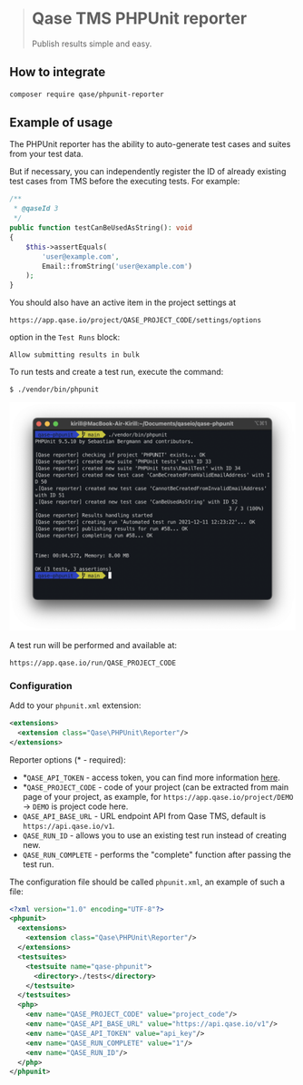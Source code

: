 > # Qase TMS PHPUnit reporter
>
> Publish results simple and easy.

## How to integrate

```bash
composer require qase/phpunit-reporter
```

## Example of usage

The PHPUnit reporter has the ability to auto-generate test cases
and suites from your test data.

But if necessary, you can independently register the ID of already
existing test cases from TMS before the executing tests. For example:

```php
/**
 * @qaseId 3
 */
public function testCanBeUsedAsString(): void
{
    $this->assertEquals(
        'user@example.com',
        Email::fromString('user@example.com')
    );
}
```

You should also have an active item in the project settings at

```
https://app.qase.io/project/QASE_PROJECT_CODE/settings/options
```

option in the `Test Runs` block:

```
Allow submitting results in bulk
```

To run tests and create a test run, execute the command:

```bash
$ ./vendor/bin/phpunit
```

![Output of run](example/screenshots/screenshot.png)

A test run will be performed and available at:

```
https://app.qase.io/run/QASE_PROJECT_CODE
```

### Configuration

Add to your `phpunit.xml` extension:

```xml
<extensions>
  <extension class="Qase\PHPUnit\Reporter"/>
</extensions>
```

Reporter options (* - required):

- *`QASE_API_TOKEN` - access token, you can find more information [here][auth].
- *`QASE_PROJECT_CODE` - code of your project (can be extracted from main page of your project,
  as example, for `https://app.qase.io/project/DEMO` -> `DEMO` is project code here.
- `QASE_API_BASE_URL` - URL endpoint API from Qase TMS, default is `https://api.qase.io/v1`.
- `QASE_RUN_ID` - allows you to use an existing test run instead of creating new.
- `QASE_RUN_COMPLETE` - performs the "complete" function after passing the test run.

The configuration file should be called `phpunit.xml`, an example of such a file:

```xml
<?xml version="1.0" encoding="UTF-8"?>
<phpunit>
  <extensions>
    <extension class="Qase\PHPUnit\Reporter"/>
  </extensions>
  <testsuites>
    <testsuite name="qase-phpunit">
      <directory>./tests</directory>
    </testsuite>
  </testsuites>
  <php>
    <env name="QASE_PROJECT_CODE" value="project_code"/>
    <env name="QASE_API_BASE_URL" value="https://api.qase.io/v1"/>
    <env name="QASE_API_TOKEN" value="api_key"/>
    <env name="QASE_RUN_COMPLETE" value="1"/>
    <env name="QASE_RUN_ID"/>
  </php>
</phpunit>
```

<!-- references -->

[auth]: https://developers.qase.io/#authentication
